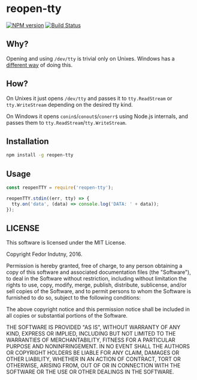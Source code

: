 # reopen-tty
[![NPM version](https://badge.fury.io/js/reopen-tty.svg)](http://badge.fury.io/js/reopen-tty)
[![Build Status](https://secure.travis-ci.org/indutny/reopen-tty.svg)](http://travis-ci.org/indutny/reopen-tty)

## Why?

Opening and using `/dev/tty` is trivial only on Unixes. Windows has a
[different way][0] of doing this.

## How?

On Unixes it just opens `/dev/tty` and passes it to `tty.ReadStream` or
`tty.WriteStream` depending on the desired tty kind.

On Windows it opens `conin$`/`conout$`/`conerr$` using Node.js internals, and
passes them to `tty.ReadStream`/`tty.WriteStream`.

## Installation

```bash
npm install -g reopen-tty
```

## Usage

```js
const reopenTTY = require('reopen-tty');

reopenTTY.stdin((err, tty) => {
  tty.on('data', (data) => console.log('DATA: ' + data));
});
```

## LICENSE

This software is licensed under the MIT License.

Copyright Fedor Indutny, 2016.

Permission is hereby granted, free of charge, to any person obtaining a
copy of this software and associated documentation files (the
"Software"), to deal in the Software without restriction, including
without limitation the rights to use, copy, modify, merge, publish,
distribute, sublicense, and/or sell copies of the Software, and to permit
persons to whom the Software is furnished to do so, subject to the
following conditions:

The above copyright notice and this permission notice shall be included
in all copies or substantial portions of the Software.

THE SOFTWARE IS PROVIDED "AS IS", WITHOUT WARRANTY OF ANY KIND, EXPRESS
OR IMPLIED, INCLUDING BUT NOT LIMITED TO THE WARRANTIES OF
MERCHANTABILITY, FITNESS FOR A PARTICULAR PURPOSE AND NONINFRINGEMENT. IN
NO EVENT SHALL THE AUTHORS OR COPYRIGHT HOLDERS BE LIABLE FOR ANY CLAIM,
DAMAGES OR OTHER LIABILITY, WHETHER IN AN ACTION OF CONTRACT, TORT OR
OTHERWISE, ARISING FROM, OUT OF OR IN CONNECTION WITH THE SOFTWARE OR THE
USE OR OTHER DEALINGS IN THE SOFTWARE.

[0]: https://msdn.microsoft.com/en-us/library/ms682075.aspx
